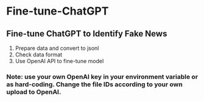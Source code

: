 # Fine-tune-ChatGPT
## Fine-tune ChatGPT to Identify Fake News
1. Prepare data and convert to jsonl
2. Check data format
3. Use OpenAI API to fine-tune model
### Note: use your own OpenAI key in your environment variable or as hard-coding. Change the file IDs according to your own upload to OpenAI.
